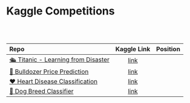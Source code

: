 # Kaggle Competitions

<br><br>

| Repo        | Kaggle Link | Position     |
| :---       |    :----:   |        :---: |
| [🛳 Titanic - Learning from Disaster](https://github.com/EricaFer/Titanic---Machine-Learning-from-Disaster)  | [link](https://www.kaggle.com/c/titanic)      |   |
| [🚜 Bulldozer Price Prediction](https://github.com/EricaFer/Bulldozer-Price-Prediction)  | [link](https://www.kaggle.com/c/bluebook-for-bulldozers)     |      |
| [❤ Heart Disease Classification](https://github.com/EricaFer/Heart-Disease-Classifier)  | [link](https://www.kaggle.com/c/ec524-heart-disease)     |      |
| [🐶 Dog Breed Classifier](https://github.com/EricaFer/Dog-Breed-Classifier)   |  [link](https://www.kaggle.com/c/dog-breed-identification)    |      |

